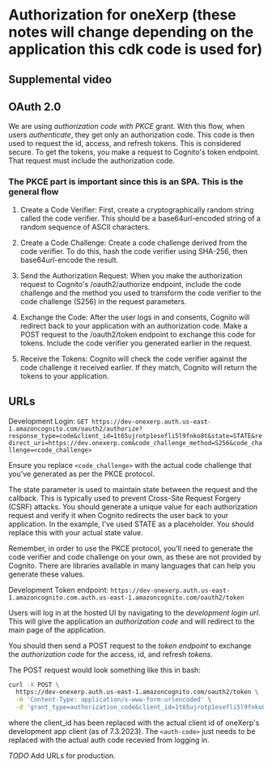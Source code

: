 # Authorization for oneXerp (these notes will change depending on the application this cdk code is used for)

## Supplemental video

## OAuth 2.0

We are using *authorization code with PKCE* grant. With this flow, when users *authenticate*, they get only an authorization code.
This code is then used to request the id, access, and refresh tokens. This is considered secure. To get the tokens, you
make a request to Cognito's token endpoint. That request must include the authorization code.

### The PKCE part is important since this is an SPA. This is the general flow

1. Create a Code Verifier: First, create a cryptographically random string called the code verifier. This should be a base64url-encoded string of a random sequence of ASCII characters.

2. Create a Code Challenge: Create a code challenge derived from the code verifier. To do this, hash the code verifier using SHA-256, then base64url-encode the result.

3. Send the Authorization Request: When you make the authorization request to Cognito's /oauth2/authorize endpoint, include the code challenge and the method you used to transform the code verifier to the code challenge (S256) in the request parameters.

4. Exchange the Code: After the user logs in and consents, Cognito will redirect back to your application with an authorization code. Make a POST request to the /oauth2/token endpoint to exchange this code for tokens. Include the code verifier you generated earlier in the request.

5. Receive the Tokens: Cognito will check the code verifier against the code challenge it received earlier. If they match, Cognito will return the tokens to your application.

## URLs

Development Login: `GET https://dev-onexerp.auth.us-east-1.amazoncognito.com/oauth2/authorize?response_type=code&client_id=1t65ujrotp1esefli5l9fnko8t&state=STATE&redirect_uri=https://dev.onexerp.com&code_challenge_method=S256&code_challenge=<code_challenge>`

Ensure you replace `<code_challenge>` with the actual code challenge that you've generated as per the PKCE protocol.

The state parameter is used to maintain state between the request and the callback. This is typically used to prevent Cross-Site Request Forgery (CSRF) attacks. You should generate a unique value for each authorization request and verify it when Cognito redirects the user back to your application. In the example, I've used STATE as a placeholder. You should replace this with your actual state value.

Remember, in order to use the PKCE protocol, you'll need to generate the code verifier and code challenge on your own, as these are not provided by Cognito. There are libraries available in many languages that can help you generate these values.

Development Token endpoint: `https://dev-onexerp.auth.us-east-1.amazoncognito.com.auth.us-east-1.amazoncognito.com/oauth2/token`

Users will log in at the hosted UI by navigating to the *development login url*. This will give the application an *authorization code* and will redirect to the main page of the application.

You should then send a POST request to the *token endpoint* to exchange the *authorization code* for the access, id, and refresh *tokens*.

The POST request would look something like this in bash:

```bash
curl -X POST \
  https://dev-onexerp.auth.us-east-1.amazoncognito.com/oauth2/token \
  -H 'Content-Type: application/x-www-form-urlencoded' \
  -d 'grant_type=authorization_code&client_id=1t65ujrotp1esefli5l9fnko8t&code=<auth-code>&redirect_uri=https://dev.onexerp.com'
```

where the client_id has been replaced with the actual client id of oneXerp's development app client (as of 7.3.2023). The `<auth-code>`
just needs to be replaced with the actual auth code recevied from logging in.

*TODO* Add URLs for production.
